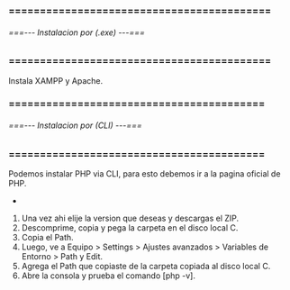 ### ========================================== ###
###### ===--- Instalacion por (.exe) ---=== ######
### ========================================== ###

Instala XAMPP y Apache.

### ========================================= ###
###### ===--- Instalacion por (CLI) ---=== ######
### ========================================= ###

Podemos instalar PHP via CLI, para esto debemos ir a la pagina oficial de PHP.

-    [](https://www.php.net/downloads.php)

1. Una vez ahi elije la version que deseas y descargas el ZIP.
2. Descomprime, copia y pega la carpeta en el disco local C.
3. Copia el Path.
2. Luego, ve a 
    Equipo > Settings > Ajustes avanzados > Variables de Entorno > Path y Edit.
3. Agrega el Path que copiaste de la carpeta copiada al disco local C.
4. Abre la consola y prueba el comando [php -v].